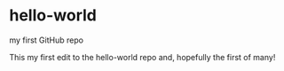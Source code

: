 # hello-world
my first GitHub repo

This my first edit to the hello-world repo and, hopefully the first of many!
